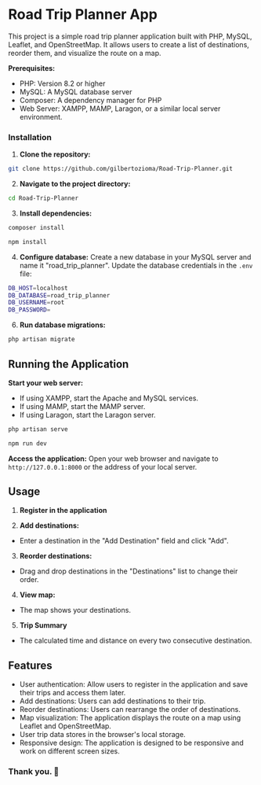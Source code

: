 # Road Trip Planner App
This project is a simple road trip planner application built with PHP, MySQL, Leaflet, and OpenStreetMap. It allows users to create a list of destinations, reorder them, and visualize the route on a map.

**Prerequisites:**
- PHP: Version 8.2 or higher
- MySQL: A MySQL database server
- Composer: A dependency manager for PHP
- Web Server: XAMPP, MAMP, Laragon, or a similar local server environment.


### Installation
1. **Clone the repository:**
```bash
git clone https://github.com/gilbertozioma/Road-Trip-Planner.git
```

2. **Navigate to the project directory:**
```bash
cd Road-Trip-Planner
```

3. **Install dependencies:**
```bash
composer install
```
```bash
npm install
```
4. **Configure database:**
Create a new database in your MySQL server and name it "road_trip_planner".
Update the database credentials in the `.env` file:
```bash
DB_HOST=localhost
DB_DATABASE=road_trip_planner
DB_USERNAME=root
DB_PASSWORD=
```

6. **Run database migrations:**
```bash
php artisan migrate
```

## Running the Application

**Start your web server:**
- If using XAMPP, start the Apache and MySQL services.
- If using MAMP, start the MAMP server.
- If using Laragon, start the Laragon server.
```bash
php artisan serve
```
```bash
npm run dev
```

**Access the application:**
Open your web browser and navigate to `http://127.0.0.1:8000` or the address of your local server.

## Usage
1. **Register in the application**

2. **Add destinations:**
- Enter a destination in the "Add Destination" field and click "Add".

3. **Reorder destinations:**
- Drag and drop destinations in the "Destinations" list to change their order.

4. **View map:**
- The map shows your destinations.

5. **Trip Summary**
- The calculated time and distance on every two consecutive destination.


## Features
- User authentication: Allow users to register in the application and save their trips and access them later.
- Add destinations: Users can add destinations to their trip.
- Reorder destinations: Users can rearrange the order of destinations.
- Map visualization: The application displays the route on a map using Leaflet and OpenStreetMap.
- User trip data stores in the browser's local storage.
- Responsive design: The application is designed to be responsive and work on different screen sizes.

### Thank you. 🙂